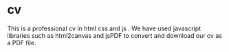 # cv
This is a professional cv in html css and js . We have used javascript libraries such as html2canvas and jsPDF to convert and download our cv as a PDF file.
